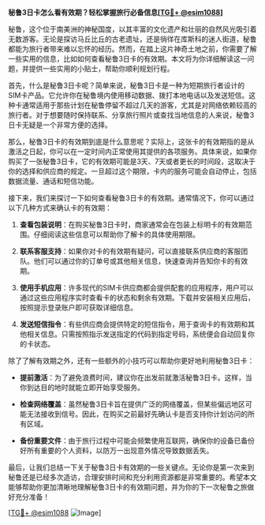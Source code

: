 **秘鲁3日卡怎么看有效期？轻松掌握旅行必备信息[[TG💪+ @esim1088](https://t.me/s/esim1088)]**

秘鲁，这个位于南美洲的神秘国度，以其丰富的文化遗产和壮丽的自然风光吸引着无数游客。无论是探访马丘比丘的古老遗址，还是徜徉在库斯科的迷人街道，秘鲁都能为旅行者带来难以忘怀的经历。然而，在踏上这片神奇土地之前，你需要了解一些实用的信息，比如如何查看秘鲁3日卡的有效期。本文将为你详细解读这一问题，并提供一些实用的小贴士，帮助你顺利规划行程。

首先，什么是秘鲁3日卡呢？简单来说，秘鲁3日卡是一种为短期旅行者设计的SIM卡产品。它允许你在秘鲁境内使用移动数据、拨打本地电话以及发送短信。这种卡通常适用于那些计划在秘鲁停留不超过几天的游客，尤其是对网络依赖较高的旅行者。对于想要随时保持联系、分享旅行照片或查找当地信息的人来说，秘鲁3日卡无疑是一个非常方便的选择。

那么，秘鲁3日卡的有效期到底是什么意思呢？实际上，这张卡的有效期指的是从激活之日起，你可以在一定时间内正常使用其提供的各项服务。具体来说，如果你购买了一张秘鲁3日卡，它的有效期可能是3天、7天或者更长的时间段，这取决于你的选择和供应商的规定。一旦超过这个期限，卡内的服务可能会自动停止，包括数据流量、通话和短信功能。

接下来，我们来探讨一下如何查看秘鲁3日卡的有效期。通常情况下，你可以通过以下几种方式来确认卡的有效期：

1. **查看包装说明**：在购买秘鲁3日卡时，商家通常会在包装上标明卡的有效期范围。仔细阅读这些信息可以帮助你了解卡的具体使用期限。

2. **联系客服支持**：如果你对卡的有效期有疑问，可以直接联系供应商的客服团队。他们可以通过你的订单号或其他相关信息，快速查询并告知你卡的有效期。

3. **使用手机应用**：许多现代的SIM卡供应商都会提供配套的应用程序，用户可以通过这些应用程序实时查看卡的状态和剩余有效期。下载并安装相关应用后，按照提示登录账户即可获取详细信息。

4. **发送短信指令**：有些供应商会提供特定的短信指令，用于查询卡的有效期和其他相关信息。只需按照指示发送指定的代码到指定号码，系统便会自动回复你的卡状态。

除了了解有效期之外，还有一些额外的小技巧可以帮助你更好地利用秘鲁3日卡：

- **提前激活**：为了避免浪费时间，建议你在出发前就激活秘鲁3日卡。这样，当你到达目的地时就能立即开始享受服务。
  
- **检查网络覆盖**：虽然秘鲁3日卡旨在提供广泛的网络覆盖，但某些偏远地区可能无法接收到信号。因此，在购买之前最好先确认卡是否支持你计划访问的所有区域。

- **备份重要文件**：由于旅行过程中可能会频繁使用互联网，确保你的设备已备份好所有重要的个人资料，以防万一出现意外情况导致数据丢失。

最后，让我们总结一下关于秘鲁3日卡有效期的一些关键点。无论你是第一次来到秘鲁还是已经多次造访，合理安排时间和充分利用资源都是非常重要的。希望本文能够帮助你更加清晰地理解秘鲁3日卡的有效期问题，并为你的下一次秘鲁之旅做好充分准备！

[[TG💪+ @esim1088](https://t.me/s/esim1088) ![Image](https://i.postimg.cc/4NQfJmqS/Snipaste-2025-05-13-00-14-12.png)]